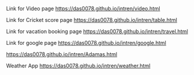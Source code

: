 Link for Video page
https://das0078.github.io/intren/video.html

Link for Cricket score page
https://das0078.github.io/intren/table.html

Link for vacation booking page
https://das0078.github.io/intren/travel.html

Link for google page
https://das0078.github.io/intren/google.html

https://das0078.github.io/intren/Adamas.html

Weather App
https://das0078.github.io/intren/weather.html
